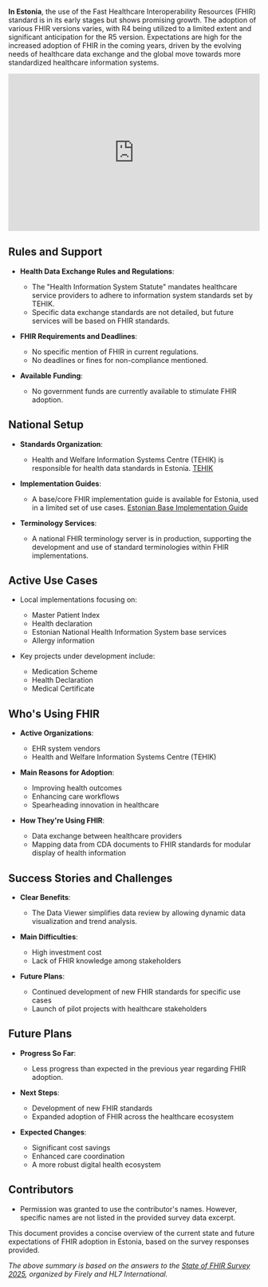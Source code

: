 **In Estonia**, the use of the Fast Healthcare Interoperability Resources (FHIR) standard is in its early stages but shows promising growth. The adoption of various FHIR versions varies, with R4 being utilized to a limited extent and significant anticipation for the R5 version. Expectations are high for the increased adoption of FHIR in the coming years, driven by the evolving needs of healthcare data exchange and the global move towards more standardized healthcare information systems.

<iframe width="100%" height="315" src="https://www.youtube.com/embed/videoseries?si=X_mAwaGTboeC4yOV&amp;list=PLAPVWVA2xKFjiNHGfLAVbjMe_p4VCab8x" title="YouTube video player" frameborder="0" allow="accelerometer; autoplay; clipboard-write; encrypted-media; gyroscope; picture-in-picture; web-share" referrerpolicy="strict-origin-when-cross-origin" allowfullscreen></iframe>

## Rules and Support

- **Health Data Exchange Rules and Regulations**:
  - The "Health Information System Statute" mandates healthcare service providers to adhere to information system standards set by TEHIK.
  - Specific data exchange standards are not detailed, but future services will be based on FHIR standards.

- **FHIR Requirements and Deadlines**:
  - No specific mention of FHIR in current regulations.
  - No deadlines or fines for non-compliance mentioned.

- **Available Funding**:
  - No government funds are currently available to stimulate FHIR adoption.

## National Setup

- **Standards Organization**:
  - Health and Welfare Information Systems Centre (TEHIK) is responsible for health data standards in Estonia. [TEHIK](https://www.tehik.ee/en)

- **Implementation Guides**:
  - A base/core FHIR implementation guide is available for Estonia, used in a limited set of use cases. [Estonian Base Implementation Guide](https://ig.hl7.fhir.ee/ig-ee-base/)

- **Terminology Services**:
  - A national FHIR terminology server is in production, supporting the development and use of standard terminologies within FHIR implementations.

## Active Use Cases

- Local implementations focusing on:
  - Master Patient Index
  - Health declaration
  - Estonian National Health Information System base services
  - Allergy information

- Key projects under development include:
  - Medication Scheme
  - Health Declaration
  - Medical Certificate

## Who's Using FHIR

- **Active Organizations**:
  - EHR system vendors
  - Health and Welfare Information Systems Centre (TEHIK)

- **Main Reasons for Adoption**:
  - Improving health outcomes
  - Enhancing care workflows
  - Spearheading innovation in healthcare

- **How They're Using FHIR**:
  - Data exchange between healthcare providers
  - Mapping data from CDA documents to FHIR standards for modular display of health information

## Success Stories and Challenges

- **Clear Benefits**:
  - The Data Viewer simplifies data review by allowing dynamic data visualization and trend analysis.

- **Main Difficulties**:
  - High investment cost
  - Lack of FHIR knowledge among stakeholders

- **Future Plans**:
  - Continued development of new FHIR standards for specific use cases
  - Launch of pilot projects with healthcare stakeholders

## Future Plans

- **Progress So Far**:
  - Less progress than expected in the previous year regarding FHIR adoption.

- **Next Steps**:
  - Development of new FHIR standards
  - Expanded adoption of FHIR across the healthcare ecosystem

- **Expected Changes**:
  - Significant cost savings
  - Enhanced care coordination
  - A more robust digital health ecosystem

## Contributors

- Permission was granted to use the contributor's names. However, specific names are not listed in the provided survey data excerpt.

This document provides a concise overview of the current state and future expectations of FHIR adoption in Estonia, based on the survey responses provided.

*The above summary is based on the answers to the [State of FHIR Survey 2025](https://fire.ly/blog/the-state-of-fhir-in-2025/), organized by Firely and HL7 International.*
